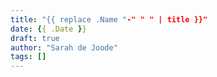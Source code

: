 ```yaml
---
title: "{{ replace .Name "-" " " | title }}"
date: {{ .Date }}
draft: true
author: "Sarah de Joode"
tags: []
---
```



